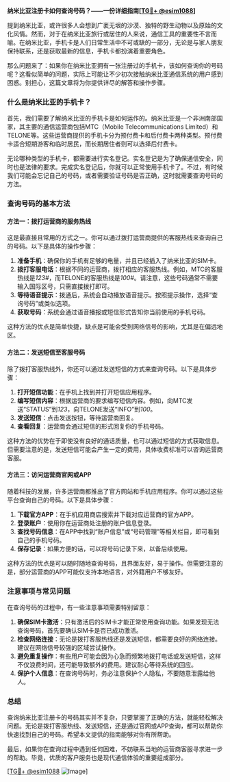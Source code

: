**纳米比亚注册卡如何查询号码？——一份详细指南[[TG💪+ @esim1088](https://t.me/s/esim1088)]**

提到纳米比亚，或许很多人会想到广袤无垠的沙漠、独特的野生动物以及原始的文化风情。然而，对于在纳米比亚旅行或居住的人来说，通信工具的重要性不言而喻。在纳米比亚，手机卡是人们日常生活中不可或缺的一部分，无论是与家人朋友保持联系，还是获取最新的信息，手机卡都扮演着重要角色。

那么问题来了：如果你在纳米比亚拥有一张注册过的手机卡，该如何查询你的号码呢？这看似简单的问题，实际上可能让不少初次接触纳米比亚通信系统的用户感到困惑。别担心，这篇文章将为你提供详尽的解答和操作步骤。

### 什么是纳米比亚的手机卡？

首先，我们需要了解纳米比亚的手机卡是如何运作的。纳米比亚是一个非洲南部国家，其主要的通信运营商包括MTC（Mobile Telecommunications Limited）和TELONE等。这些运营商提供的手机卡分为预付费卡和后付费卡两种类型。预付费卡适合短期游客和临时居民，而长期居住者则可以选择后付费卡。

无论哪种类型的手机卡，都需要进行实名登记。实名登记是为了确保通信安全，同时也是法律的要求。完成实名登记后，你就可以正常使用手机卡了。不过，有时候我们可能会忘记自己的号码，或者需要验证号码是否正确，这时就需要查询号码的方法。

### 查询号码的基本方法

#### 方法一：拨打运营商的服务热线

这是最直接且常用的方式之一。你可以通过拨打运营商提供的客服热线来查询自己的号码。以下是具体的操作步骤：

1. **准备手机**：确保你的手机有足够的电量，并且已经插入了纳米比亚的SIM卡。
2. **拨打客服电话**：根据不同的运营商，拨打相应的客服热线。例如，MTC的客服热线是*123#*，而TELONE的客服热线是*100#*。请注意，这些号码通常不需要输入国际区号，只需直接拨打即可。
3. **等待语音提示**：拨通后，系统会自动播放语音提示。按照提示操作，选择“查询号码”或类似选项。
4. **获取号码**：系统会通过语音播报或短信形式告知你当前使用的手机号码。

这种方法的优点是简单快捷，缺点是可能会受到网络信号的影响，尤其是在偏远地区。

#### 方法二：发送短信至客服号码

除了拨打客服热线外，你还可以通过发送短信的方式来查询号码。以下是具体步骤：

1. **打开短信功能**：在手机上找到并打开短信应用程序。
2. **编写短信内容**：根据运营商的要求编写短信内容。例如，向MTC发送“STATUS”到*123*，向TELONE发送“INFO”到*100*。
3. **发送短信**：点击发送按钮，等待运营商回复。
4. **查看回复**：运营商会通过短信的形式回复你的手机号码。

这种方法的优势在于即使没有良好的通话质量，也可以通过短信的方式获取信息。但需要注意的是，发送短信可能会产生一定的费用，具体收费标准可以咨询运营商客服。

#### 方法三：访问运营商官网或APP

随着科技的发展，许多运营商都推出了官方网站和手机应用程序。你可以通过这些平台查询自己的号码。以下是具体步骤：

1. **下载官方APP**：在手机应用商店搜索并下载对应运营商的官方APP。
2. **登录账户**：使用你在运营商处注册的账户信息登录。
3. **查找号码信息**：在APP中找到“账户信息”或“号码管理”等相关栏目，即可看到自己的手机号码。
4. **保存记录**：如果方便的话，可以将号码记录下来，以备后续使用。

这种方法的优点是可以随时随地查询号码，且界面友好，易于操作。但需要注意的是，部分运营商的APP可能仅支持本地语言，对外籍用户不够友好。

### 注意事项与常见问题

在查询号码的过程中，有一些注意事项需要特别留意：

1. **确保SIM卡激活**：只有激活后的SIM卡才能正常使用查询功能。如果发现无法查询号码，首先要确认SIM卡是否已成功激活。
2. **检查网络连接**：无论是拨打客服热线还是发送短信，都需要良好的网络连接。建议在网络信号较强的区域尝试操作。
3. **避免重复操作**：有些用户可能会因为心急而频繁地拨打电话或发送短信，这样不仅浪费时间，还可能导致额外的费用。建议耐心等待系统的回应。
4. **保护个人信息**：在查询号码时，务必注意保护个人隐私，不要随意泄露给他人。

### 总结

查询纳米比亚注册卡的号码其实并不复杂，只要掌握了正确的方法，就能轻松解决问题。无论是拨打客服热线、发送短信，还是通过官网或APP查询，都可以帮助你快速找到自己的号码。希望本文提供的指南能够对你有所帮助。

最后，如果你在查询过程中遇到任何困难，不妨联系当地的运营商客服寻求进一步的帮助。毕竟，优质的客户服务也是现代通信体验的重要组成部分。

[[TG💪+ @esim1088](https://t.me/s/esim1088) ![Image](https://i.postimg.cc/4NQfJmqS/Snipaste-2025-05-13-00-14-12.png)]